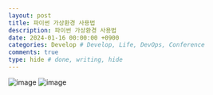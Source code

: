 ```yaml
---
layout: post
title: 파이썬 가상환경 사용법
description: 파이썬 가상환경 사용법
date: 2024-01-16 00:00:00 +0900
categories: Develop # Develop, Life, DevOps, Conference
comments: true
type: hide # done, writing, hide
---
```


![image](https://github.com/koreamarin/koreamarin.github.io/assets/110477854/36f803c1-57a1-46af-ae6d-60b8c3cf6416)
![image](https://github.com/koreamarin/koreamarin.github.io/assets/110477854/53eeb75d-5b11-42dd-854a-73fe96c51c30)
